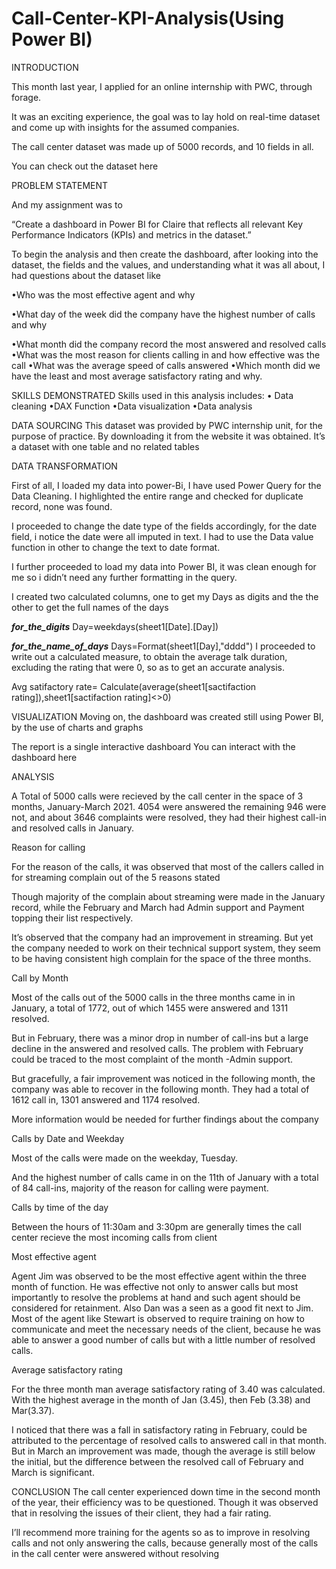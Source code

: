 # Call-Center-KPI-Analysis(Using Power BI)

INTRODUCTION

This month last year, I applied for an online internship with PWC, through forage.

It was an exciting experience, the goal was to lay hold on real-time dataset and come up with insights for the assumed companies.

The call center dataset was made up of 5000 records, and 10 fields in all.

You can check out the dataset here

PROBLEM STATEMENT

And my assignment was to

“Create a dashboard in Power BI for Claire that reflects all relevant Key Performance Indicators (KPIs) and metrics in the dataset.”

To begin the analysis and then create the dashboard, after looking into the dataset, the fields and the values, and understanding what it was all about, I had questions about the dataset like

•Who was the most effective agent and why

•What day of the week did the company have the highest number of calls and why

•What month did the company record the most answered and resolved calls
•What was the most reason for clients calling in and how effective was the call
•What was the average speed of calls answered
•Which month did we have the least and most average satisfactory rating and why.

SKILLS DEMONSTRATED
Skills used in this analysis includes:
• Data cleaning
•DAX Function
•Data visualization
•Data analysis

DATA SOURCING
This dataset was provided by PWC internship unit, for the purpose of practice. By downloading it from the website it was obtained. It’s a dataset with one table and no related tables

DATA TRANSFORMATION

First of all, I loaded my data into power-Bi, I have used Power Query for the Data Cleaning. I highlighted the entire range and checked for duplicate record, none was found.

I proceeded to change the date type of the fields accordingly, for the date field, i notice the date were all imputed in text. I had to use the Data value function in other to change the text to date format.

I further proceeded to load my data into Power BI, it was clean enough for me so i didn’t need any further formatting in the query.

I created two calculated columns, one to get my Days as digits and the the other to get the full names of the days

***for_the_digits***
Day=weekdays(sheet1[Date].[Day])

***for_the_name_of_days***
Days=Format(sheet1[Day],"dddd")
I proceeded to write out a calculated measure, to obtain the average talk duration, excluding the rating that were 0, so as to get an accurate analysis.

Avg satifactory rate= Calculate(average(sheet1[sactifaction rating]),sheet1[sactifaction rating]<>0)
 
VISUALIZATION
Moving on, the dashboard was created still using Power BI, by the use of charts and graphs


The report is a single interactive dashboard
You can interact with the dashboard here

ANALYSIS

A Total of 5000 calls were recieved by the call center in the space of 3 months, January-March 2021.
4054 were answered the remaining 946 were not,
and about 3646 complaints were resolved, they had their highest call-in and resolved calls in January.

Reason for calling

For the reason of the calls, it was observed that most of the callers called in for streaming complain out of the 5 reasons stated


Though majority of the complain about streaming were made in the January record, while the February and March had Admin support and Payment topping their list respectively.

It’s observed that the company had an improvement in streaming. But yet the company needed to work on their technical support system, they seem to be having consistent high complain for the space of the three months.

Call by Month


Most of the calls out of the 5000 calls in the three months came in in January, a total of 1772, out of which 1455 were answered and 1311 resolved.

But in February, there was a minor drop in number of call-ins but a large decline in the answered and resolved calls. The problem with February could be traced to the most complaint of the month -Admin support.

But gracefully, a fair improvement was noticed in the following month, the company was able to recover in the following month. They had a total of 1612 call in, 1301 answered and 1174 resolved.

More information would be needed for further findings about the company

Calls by Date and Weekday


Most of the calls were made on the weekday, Tuesday.

And the highest number of calls came in on the 11th of January with a total of 84 call-ins, majority of the reason for calling were payment.

Calls by time of the day


Between the hours of 11:30am and 3:30pm are generally times the call center recieve the most incoming calls from client

Most effective agent


Agent Jim was observed to be the most effective agent within the three month of function. He was effective not only to answer calls but most importantly to resolve the problems at hand and such agent should be considered for retainment. Also Dan was a seen as a good fit next to Jim. Most of the agent like Stewart is observed to require training on how to communicate and meet the necessary needs of the client, because he was able to answer a good number of calls but with a little number of resolved calls.

Average satisfactory rating


For the three month man average satisfactory rating of 3.40 was calculated. With the highest average in the month of Jan (3.45), then Feb (3.38) and Mar(3.37).

I noticed that there was a fall in satisfactory rating in February, could be attributed to the percentage of resolved calls to answered call in that month. But in March an improvement was made, though the average is still below the initial, but the difference between the resolved call of February and March is significant.

CONCLUSION
The call center experienced down time in the second month of the year, their efficiency was to be questioned. Though it was observed that in resolving the issues of their client, they had a fair rating.

I’ll recommend more training for the agents so as to improve in resolving calls and not only answering the calls, because generally most of the calls in the call center were answered without resolving



